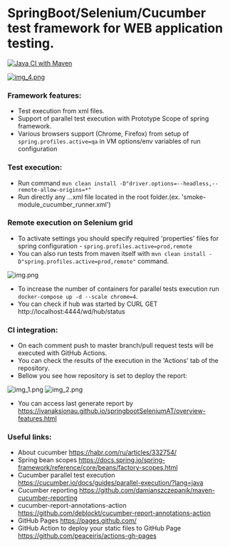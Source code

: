 # SpringBoot/Selenium/Cucumber test framework for WEB application testing.

[![Java CI with Maven](https://github.com/IvanAksionau/springbootSeleniumAT/actions/workflows/ci_settings.yml/badge.svg)](https://github.com/IvanAksionau/springbootSeleniumAT/actions/workflows/ci_settings.yml)


[![img_4.png](img_4.png)](https://ivanaksionau.github.io/springbootSeleniumAT/overview-features.html)

### Framework features:
* Test execution from xml files.
* Support of parallel test execution with Prototype Scope of spring framework.
* Various browsers support (Chrome, Firefox) from setup of ```spring.profiles.active=qa``` in VM options/env variables of run configuration


### Test execution:
- Run command ```mvn clean install -D"driver.options=--headless,--remote-allow-origins=*"```
- Run directly any ...xml file located in the root folder.(ex. 'smoke-module_cucumber_runner.xml')


### Remote execution on Selenium grid
- To activate settings you should specify required 'properties' files for spring configuration - ```spring.profiles.active=prod,remote```
- You can also run tests from maven itself with ```mvn clean install -D"spring.profiles.active=prod,remote"``` command.

![img.png](img.png)
  
- To increase the number of containers for parallel tests execution run ```docker-compose up -d --scale chrome=4```.
- You can check if hub was started by CURL GET http://localhost:4444/wd/hub/status


### CI integration:
- On each comment push to master branch/pull request tests will be executed with GitHub Actions. 
- You can check the results of the execution in the 'Actions' tab of the repository.
- Bellow you see how repository is set to deploy the report:

![img_1.png](img_1.png)
![img_2.png](img_2.png)

- You can access last generate report by https://ivanaksionau.github.io/springbootSeleniumAT/overview-features.html


### Useful links:
- About cucumber https://habr.com/ru/articles/332754/
- Spring bean scopes https://docs.spring.io/spring-framework/reference/core/beans/factory-scopes.html
- Cucumber parallel test execution https://cucumber.io/docs/guides/parallel-execution/?lang=java
- Cucumber reporting https://github.com/damianszczepanik/maven-cucumber-reporting
- cucumber-report-annotations-action https://github.com/deblockt/cucumber-report-annotations-action
- GitHub Pages https://pages.github.com/
- GitHub Action to deploy your static files to GitHub Page https://github.com/peaceiris/actions-gh-pages